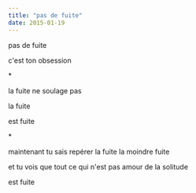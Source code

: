 ```yaml
---
title: "pas de fuite"
date: 2015-01-19
---
```


pas de fuite

c'est ton obsession

\*

la fuite ne soulage pas

la fuite

est fuite

\*

maintenant tu sais repérer la fuite
la moindre fuite

et tu vois
que tout ce qui n'est pas amour de la solitude

est fuite
